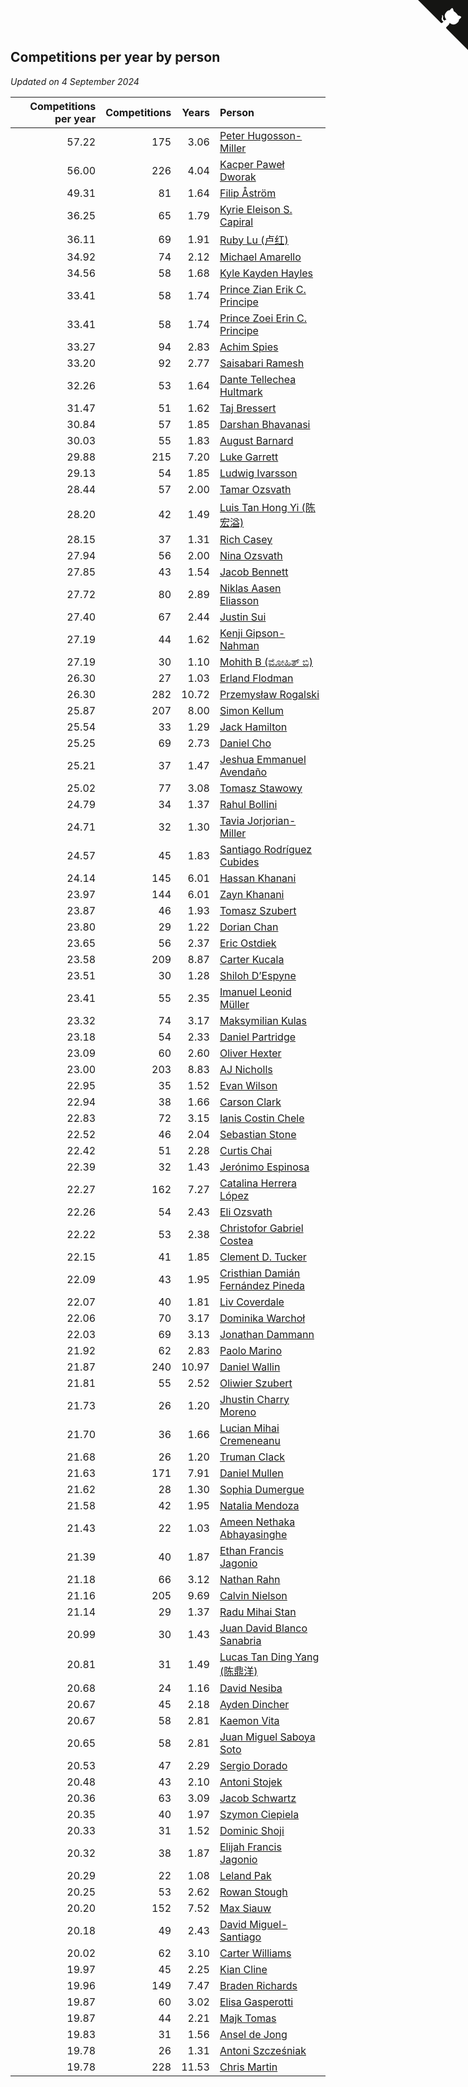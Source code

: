 ## Competitions per year by person

*Updated on  4 September 2024*

| Competitions per year | Competitions | Years | Person |
| ---: | ---: | ---: | :--- |
| 57.22 | 175 | 3.06 | [Peter Hugosson-Miller](https://www.worldcubeassociation.org/persons/2021HUGO01) |
| 56.00 | 226 | 4.04 | [Kacper Paweł Dworak](https://www.worldcubeassociation.org/persons/2020DWOR01) |
| 49.31 | 81 | 1.64 | [Filip Åström](https://www.worldcubeassociation.org/persons/2023ASTR01) |
| 36.25 | 65 | 1.79 | [Kyrie Eleison S. Capiral](https://www.worldcubeassociation.org/persons/2022CAPI02) |
| 36.11 | 69 | 1.91 | [Ruby Lu (卢红)](https://www.worldcubeassociation.org/persons/2022LURU01) |
| 34.92 | 74 | 2.12 | [Michael Amarello](https://www.worldcubeassociation.org/persons/2022AMAR09) |
| 34.56 | 58 | 1.68 | [Kyle Kayden Hayles](https://www.worldcubeassociation.org/persons/2022HAYL02) |
| 33.41 | 58 | 1.74 | [Prince Zian Erik C. Principe](https://www.worldcubeassociation.org/persons/2022PRIN08) |
| 33.41 | 58 | 1.74 | [Prince Zoei Erin C. Principe](https://www.worldcubeassociation.org/persons/2022PRIN09) |
| 33.27 | 94 | 2.83 | [Achim Spies](https://www.worldcubeassociation.org/persons/2021SPIE01) |
| 33.20 | 92 | 2.77 | [Saisabari Ramesh](https://www.worldcubeassociation.org/persons/2021RAME01) |
| 32.26 | 53 | 1.64 | [Dante Tellechea Hultmark](https://www.worldcubeassociation.org/persons/2023HULT01) |
| 31.47 | 51 | 1.62 | [Taj Bressert](https://www.worldcubeassociation.org/persons/2023BRES01) |
| 30.84 | 57 | 1.85 | [Darshan Bhavanasi](https://www.worldcubeassociation.org/persons/2022BHAV01) |
| 30.03 | 55 | 1.83 | [August Barnard](https://www.worldcubeassociation.org/persons/2022BARN21) |
| 29.88 | 215 | 7.20 | [Luke Garrett](https://www.worldcubeassociation.org/persons/2017GARR05) |
| 29.13 | 54 | 1.85 | [Ludwig Ivarsson](https://www.worldcubeassociation.org/persons/2022IVAR01) |
| 28.44 | 57 | 2.00 | [Tamar Ozsvath](https://www.worldcubeassociation.org/persons/2022OZSV04) |
| 28.20 | 42 | 1.49 | [Luis Tan Hong Yi (陈宏溢)](https://www.worldcubeassociation.org/persons/2023YILU01) |
| 28.15 | 37 | 1.31 | [Rich Casey](https://www.worldcubeassociation.org/persons/2023CASE06) |
| 27.94 | 56 | 2.00 | [Nina Ozsvath](https://www.worldcubeassociation.org/persons/2022OZSV03) |
| 27.85 | 43 | 1.54 | [Jacob Bennett](https://www.worldcubeassociation.org/persons/2023BENN04) |
| 27.72 | 80 | 2.89 | [Niklas Aasen Eliasson](https://www.worldcubeassociation.org/persons/2021ELIA01) |
| 27.40 | 67 | 2.44 | [Justin Sui](https://www.worldcubeassociation.org/persons/2022SUIJ01) |
| 27.19 | 44 | 1.62 | [Kenji Gipson-Nahman](https://www.worldcubeassociation.org/persons/2023GIPS01) |
| 27.19 | 30 | 1.10 | [Mohith B (ಮೋಹಿತ್ ಬಿ)](https://www.worldcubeassociation.org/persons/2023BMOH01) |
| 26.30 | 27 | 1.03 | [Erland Flodman](https://www.worldcubeassociation.org/persons/2023FLOD01) |
| 26.30 | 282 | 10.72 | [Przemysław Rogalski](https://www.worldcubeassociation.org/persons/2013ROGA02) |
| 25.87 | 207 | 8.00 | [Simon Kellum](https://www.worldcubeassociation.org/persons/2016KELL12) |
| 25.54 | 33 | 1.29 | [Jack Hamilton](https://www.worldcubeassociation.org/persons/2023HAMI08) |
| 25.25 | 69 | 2.73 | [Daniel Cho](https://www.worldcubeassociation.org/persons/2021CHOD01) |
| 25.21 | 37 | 1.47 | [Jeshua Emmanuel Avendaño](https://www.worldcubeassociation.org/persons/2023AVEN01) |
| 25.02 | 77 | 3.08 | [Tomasz Stawowy](https://www.worldcubeassociation.org/persons/2021STAW01) |
| 24.79 | 34 | 1.37 | [Rahul Bollini](https://www.worldcubeassociation.org/persons/2023BOLL01) |
| 24.71 | 32 | 1.30 | [Tavia Jorjorian-Miller](https://www.worldcubeassociation.org/persons/2023JORJ01) |
| 24.57 | 45 | 1.83 | [Santiago Rodríguez Cubides](https://www.worldcubeassociation.org/persons/2022CUBI01) |
| 24.14 | 145 | 6.01 | [Hassan Khanani](https://www.worldcubeassociation.org/persons/2018KHAN26) |
| 23.97 | 144 | 6.01 | [Zayn Khanani](https://www.worldcubeassociation.org/persons/2018KHAN28) |
| 23.87 | 46 | 1.93 | [Tomasz Szubert](https://www.worldcubeassociation.org/persons/2022SZUB02) |
| 23.80 | 29 | 1.22 | [Dorian Chan](https://www.worldcubeassociation.org/persons/2023DORI01) |
| 23.65 | 56 | 2.37 | [Eric Ostdiek](https://www.worldcubeassociation.org/persons/2022OSTD01) |
| 23.58 | 209 | 8.87 | [Carter Kucala](https://www.worldcubeassociation.org/persons/2015KUCA01) |
| 23.51 | 30 | 1.28 | [Shiloh D’Espyne](https://www.worldcubeassociation.org/persons/2023DESP01) |
| 23.41 | 55 | 2.35 | [Imanuel Leonid Müller](https://www.worldcubeassociation.org/persons/2022MULL02) |
| 23.32 | 74 | 3.17 | [Maksymilian Kulas](https://www.worldcubeassociation.org/persons/2021KULA02) |
| 23.18 | 54 | 2.33 | [Daniel Partridge](https://www.worldcubeassociation.org/persons/2022PART02) |
| 23.09 | 60 | 2.60 | [Oliver Hexter](https://www.worldcubeassociation.org/persons/2022HEXT01) |
| 23.00 | 203 | 8.83 | [AJ Nicholls](https://www.worldcubeassociation.org/persons/2015NICH04) |
| 22.95 | 35 | 1.52 | [Evan Wilson](https://www.worldcubeassociation.org/persons/2023WILS11) |
| 22.94 | 38 | 1.66 | [Carson Clark](https://www.worldcubeassociation.org/persons/2023CLAR02) |
| 22.83 | 72 | 3.15 | [Ianis Costin Chele](https://www.worldcubeassociation.org/persons/2021CHEL01) |
| 22.52 | 46 | 2.04 | [Sebastian Stone](https://www.worldcubeassociation.org/persons/2022STON09) |
| 22.42 | 51 | 2.28 | [Curtis Chai](https://www.worldcubeassociation.org/persons/2022CHAI02) |
| 22.39 | 32 | 1.43 | [Jerónimo Espinosa](https://www.worldcubeassociation.org/persons/2023ESPI07) |
| 22.27 | 162 | 7.27 | [Catalina Herrera López](https://www.worldcubeassociation.org/persons/2017LOPE31) |
| 22.26 | 54 | 2.43 | [Eli Ozsvath](https://www.worldcubeassociation.org/persons/2022OZSV01) |
| 22.22 | 53 | 2.38 | [Christofor Gabriel Costea](https://www.worldcubeassociation.org/persons/2022COST03) |
| 22.15 | 41 | 1.85 | [Clement D. Tucker](https://www.worldcubeassociation.org/persons/2022TUCK09) |
| 22.09 | 43 | 1.95 | [Cristhian Damián Fernández Pineda](https://www.worldcubeassociation.org/persons/2022PINE05) |
| 22.07 | 40 | 1.81 | [Liv Coverdale](https://www.worldcubeassociation.org/persons/2022COVE02) |
| 22.06 | 70 | 3.17 | [Dominika Warchoł](https://www.worldcubeassociation.org/persons/2021WARC01) |
| 22.03 | 69 | 3.13 | [Jonathan Dammann](https://www.worldcubeassociation.org/persons/2021DAMM01) |
| 21.92 | 62 | 2.83 | [Paolo Marino](https://www.worldcubeassociation.org/persons/2021MARI04) |
| 21.87 | 240 | 10.97 | [Daniel Wallin](https://www.worldcubeassociation.org/persons/2013WALL03) |
| 21.81 | 55 | 2.52 | [Oliwier Szubert](https://www.worldcubeassociation.org/persons/2022SZUB01) |
| 21.73 | 26 | 1.20 | [Jhustin Charry Moreno](https://www.worldcubeassociation.org/persons/2023MORE20) |
| 21.70 | 36 | 1.66 | [Lucian Mihai Cremeneanu](https://www.worldcubeassociation.org/persons/2023CREM01) |
| 21.68 | 26 | 1.20 | [Truman Clack](https://www.worldcubeassociation.org/persons/2023CLAC02) |
| 21.63 | 171 | 7.91 | [Daniel Mullen](https://www.worldcubeassociation.org/persons/2016MULL04) |
| 21.62 | 28 | 1.30 | [Sophia Dumergue](https://www.worldcubeassociation.org/persons/2023DUME02) |
| 21.58 | 42 | 1.95 | [Natalia Mendoza](https://www.worldcubeassociation.org/persons/2022MEND24) |
| 21.43 | 22 | 1.03 | [Ameen Nethaka Abhayasinghe](https://www.worldcubeassociation.org/persons/2023ABHA02) |
| 21.39 | 40 | 1.87 | [Ethan Francis Jagonio](https://www.worldcubeassociation.org/persons/2022JAGO03) |
| 21.18 | 66 | 3.12 | [Nathan Rahn](https://www.worldcubeassociation.org/persons/2021RAHN01) |
| 21.16 | 205 | 9.69 | [Calvin Nielson](https://www.worldcubeassociation.org/persons/2014NIEL03) |
| 21.14 | 29 | 1.37 | [Radu Mihai Stan](https://www.worldcubeassociation.org/persons/2023STAN09) |
| 20.99 | 30 | 1.43 | [Juan David Blanco Sanabria](https://www.worldcubeassociation.org/persons/2023SANA04) |
| 20.81 | 31 | 1.49 | [Lucas Tan Ding Yang (陈鼎洋)](https://www.worldcubeassociation.org/persons/2023YANG10) |
| 20.68 | 24 | 1.16 | [David Nesiba](https://www.worldcubeassociation.org/persons/2023NESI01) |
| 20.67 | 45 | 2.18 | [Ayden Dincher](https://www.worldcubeassociation.org/persons/2022DINC01) |
| 20.67 | 58 | 2.81 | [Kaemon Vita](https://www.worldcubeassociation.org/persons/2021VITA01) |
| 20.65 | 58 | 2.81 | [Juan Miguel Saboya Soto](https://www.worldcubeassociation.org/persons/2021SOTO01) |
| 20.53 | 47 | 2.29 | [Sergio Dorado](https://www.worldcubeassociation.org/persons/2022CORR05) |
| 20.48 | 43 | 2.10 | [Antoni Stojek](https://www.worldcubeassociation.org/persons/2022STOJ03) |
| 20.36 | 63 | 3.09 | [Jacob Schwartz](https://www.worldcubeassociation.org/persons/2021SCHW01) |
| 20.35 | 40 | 1.97 | [Szymon Ciepiela](https://www.worldcubeassociation.org/persons/2022CIEP01) |
| 20.33 | 31 | 1.52 | [Dominic Shoji](https://www.worldcubeassociation.org/persons/2023SHOJ01) |
| 20.32 | 38 | 1.87 | [Elijah Francis Jagonio](https://www.worldcubeassociation.org/persons/2022JAGO02) |
| 20.29 | 22 | 1.08 | [Leland Pak](https://www.worldcubeassociation.org/persons/2023PAKL02) |
| 20.25 | 53 | 2.62 | [Rowan Stough](https://www.worldcubeassociation.org/persons/2022STOU01) |
| 20.20 | 152 | 7.52 | [Max Siauw](https://www.worldcubeassociation.org/persons/2017SIAU02) |
| 20.18 | 49 | 2.43 | [David Miguel-Santiago](https://www.worldcubeassociation.org/persons/2022MIGU02) |
| 20.02 | 62 | 3.10 | [Carter Williams](https://www.worldcubeassociation.org/persons/2021WILL06) |
| 19.97 | 45 | 2.25 | [Kian Cline](https://www.worldcubeassociation.org/persons/2022CLIN01) |
| 19.96 | 149 | 7.47 | [Braden Richards](https://www.worldcubeassociation.org/persons/2017RICH02) |
| 19.87 | 60 | 3.02 | [Elisa Gasperotti](https://www.worldcubeassociation.org/persons/2021GASP01) |
| 19.87 | 44 | 2.21 | [Majk Tomas](https://www.worldcubeassociation.org/persons/2022TOMA05) |
| 19.83 | 31 | 1.56 | [Ansel de Jong](https://www.worldcubeassociation.org/persons/2023JONG01) |
| 19.78 | 26 | 1.31 | [Antoni Szcześniak](https://www.worldcubeassociation.org/persons/2023SZCZ04) |
| 19.78 | 228 | 11.53 | [Chris Martin](https://www.worldcubeassociation.org/persons/2013MART03) |


<a href="https://github.com/jonatanklosko/wca_statistics" class="github-corner" aria-label="View source on Github"><svg width="80" height="80" viewBox="0 0 250 250" style="fill:#151513; color:#fff; position: absolute; top: 0; border: 0; right: 0;" aria-hidden="true"><path d="M0,0 L115,115 L130,115 L142,142 L250,250 L250,0 Z"></path><path d="M128.3,109.0 C113.8,99.7 119.0,89.6 119.0,89.6 C122.0,82.7 120.5,78.6 120.5,78.6 C119.2,72.0 123.4,76.3 123.4,76.3 C127.3,80.9 125.5,87.3 125.5,87.3 C122.9,97.6 130.6,101.9 134.4,103.2" fill="currentColor" style="transform-origin: 130px 106px;" class="octo-arm"></path><path d="M115.0,115.0 C114.9,115.1 118.7,116.5 119.8,115.4 L133.7,101.6 C136.9,99.2 139.9,98.4 142.2,98.6 C133.8,88.0 127.5,74.4 143.8,58.0 C148.5,53.4 154.0,51.2 159.7,51.0 C160.3,49.4 163.2,43.6 171.4,40.1 C171.4,40.1 176.1,42.5 178.8,56.2 C183.1,58.6 187.2,61.8 190.9,65.4 C194.5,69.0 197.7,73.2 200.1,77.6 C213.8,80.2 216.3,84.9 216.3,84.9 C212.7,93.1 206.9,96.0 205.4,96.6 C205.1,102.4 203.0,107.8 198.3,112.5 C181.9,128.9 168.3,122.5 157.7,114.1 C157.9,116.9 156.7,120.9 152.7,124.9 L141.0,136.5 C139.8,137.7 141.6,141.9 141.8,141.8 Z" fill="currentColor" class="octo-body"></path></svg></a><style>.github-corner:hover .octo-arm{animation:octocat-wave 560ms ease-in-out}@keyframes octocat-wave{0%,100%{transform:rotate(0)}20%,60%{transform:rotate(-25deg)}40%,80%{transform:rotate(10deg)}}@media (max-width:500px){.github-corner:hover .octo-arm{animation:none}.github-corner .octo-arm{animation:octocat-wave 560ms ease-in-out}}</style>
